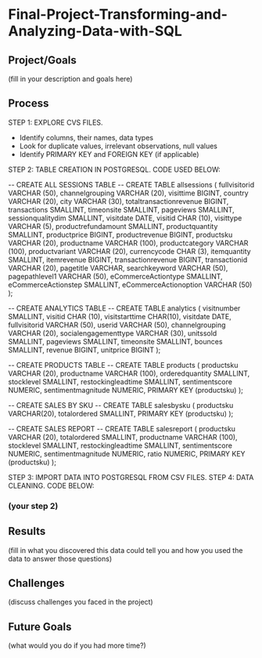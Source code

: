 # Final-Project-Transforming-and-Analyzing-Data-with-SQL

## Project/Goals
(fill in your description and goals here)

## Process
STEP 1: EXPLORE CVS FILES.
- Identify columns, their names, data types
- Look for duplicate values, irrelevant observations, null values
- Identify PRIMARY KEY and FOREIGN KEY (if applicable)

STEP 2: TABLE CREATION IN POSTGRESQL. CODE USED BELOW: 

-- CREATE ALL SESSIONS TABLE --
CREATE TABLE allsessions (
  fullvisitorid VARCHAR (50),
  channelgrouping VARCHAR (20),
  visittime BIGINT,
  country VARCHAR (20),
  city VARCHAR (30),
  totaltransactionrevenue BIGINT,
  transactions SMALLINT,
  timeonsite SMALLINT,
  pageviews SMALLINT,
  sessionqualitydim SMALLINT,
  visitdate DATE,
  visitid CHAR (10),
  visittype VARCHAR (5),
  productrefundamount SMALLINT,
  productquantity SMALLINT,
  productprice BIGINT,
  productrevenue BIGINT,
  productsku VARCHAR (20),
  productname VARCHAR (100),
  productcategory VARCHAR (100),
  productvariant VARCHAR (20),
  currencycode CHAR (3),
  itemquantity SMALLINT,
  itemrevenue BIGINT,
  transactionrevenue BIGINT,
  transactionid VARCHAR (20),
  pagetitle VARCHAR,
  searchkeyword VARCHAR (50),
  pagepathlevel1 VARCHAR (50),
  eCommerceActiontype SMALLINT,	
  eCommerceActionstep SMALLINT,
  eCommerceActionoption VARCHAR (50)
);

-- CREATE ANALYTICS TABLE --
CREATE TABLE analytics (
  visitnumber SMALLINT,
  visitid CHAR (10),
  visitstarttime CHAR(10),
  visitdate DATE,
  fullvisitorid VARCHAR (50),
  userid VARCHAR (50),
  channelgrouping VARCHAR (20),
  socialengagementtype VARCHAR (30),
  unitssold SMALLINT,
  pageviews SMALLINT,
  timeonsite SMALLINT,
  bounces SMALLINT,
  revenue BIGINT,
  unitprice BIGINT
);

-- CREATE PRODUCTS TABLE --
CREATE TABLE products (
  productsku VARCHAR (20),
  productname VARCHAR (100),
  orderedquantity SMALLINT,
  stocklevel SMALLINT,
  restockingleadtime SMALLINT,
  sentimentscore NUMERIC,
  sentimentmagnitude NUMERIC, 
  PRIMARY KEY (productsku)
);

-- CREATE SALES BY SKU --
CREATE TABLE salesbysku (
  productsku VARCHAR(20),
  totalordered SMALLINT,
  PRIMARY KEY (productsku)
);

-- CREATE SALES REPORT --
CREATE TABLE salesreport (
  productsku VARCHAR (20),
  totalordered SMALLINT,
  productname VARCHAR (100),
  stocklevel SMALLINT,
  restockingleadtime SMALLINT,
  sentimentscore NUMERIC,
  sentimentmagnitude NUMERIC,
  ratio NUMERIC,
  PRIMARY KEY (productsku)
);

STEP 3: IMPORT DATA INTO POSTGRESQL FROM CSV FILES.
STEP 4: DATA CLEANING. CODE BELOW:




### (your step 2)

## Results
(fill in what you discovered this data could tell you and how you used the data to answer those questions)

## Challenges 
(discuss challenges you faced in the project)

## Future Goals
(what would you do if you had more time?)
